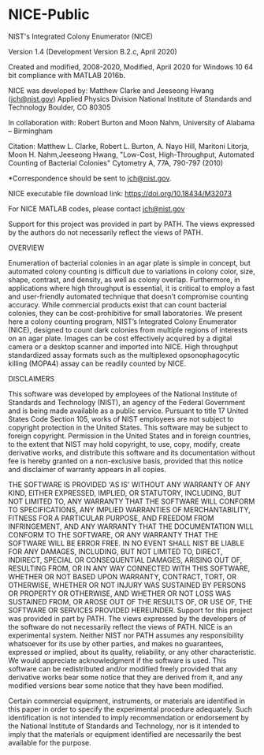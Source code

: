 # NICE-Public
NIST's Integrated Colony Enumerator (NICE)

Version 1.4 (Development Version B.2.c, April 2020)

Created and modified, 2008-2020,
Modified, April 2020 for Windows 10 64 bit compliance with MATLAB 2016b.

NICE was developed by:
Matthew Clarke and Jeeseong Hwang (jch@nist.gov)
Applied Physics Division
National Institute of Standards and Technology
Boulder, CO 80305

In collaboration with:
Robert Burton and Moon Nahm, University of Alabama – Birmingham

Citation:
Matthew L. Clarke, Robert L. Burton, A. Nayo Hill, Maritoni Litorja, Moon H. Nahm,Jeeseong Hwang, "Low-Cost, High-Throughput, Automated Counting of Bacterial Colonies" Cytometry A, 77A, 790-797 (2010)

*Correspondence should be sent to jch@nist.gov.

NICE executable file download link:
https://doi.org/10.18434/M32073

For NICE MATLAB codes, please contact jch@nist.gov
 
Support for this project was provided in part by PATH.  The views expressed by the authors do not necessarily reflect the views of PATH.

OVERVIEW

Enumeration of bacterial colonies in an agar plate is simple in concept, but automated colony counting is difficult due to variations in colony color, size, shape, contrast, and density, as well as colony overlap.  Furthermore, in applications where high throughput is essential, it is critical to employ a fast and user-friendly automated technique that doesn’t compromise counting accuracy.  While commercial products exist that can count bacterial colonies, they can be cost-prohibitive for small laboratories.  We present here a colony counting program, NIST’s Integrated Colony Enumerator (NICE), designed to count dark colonies from multiple regions of interests on an agar plate.  Images can be cost effectively acquired by a digital camera or a desktop scanner and imported into NICE.  High throughput standardized assay formats such as the multiplexed opsonophagocytic killing (MOPA4) assay can be readily counted by NICE.

DISCLAIMERS

This software was developed by employees of the National Institute of Standards and Technology (NIST), an agency of the Federal Government and is being made available as a public service. Pursuant to title 17 United States Code Section 105, works of NIST employees are not subject to copyright protection in the United States.  This software may be subject to foreign copyright.  Permission in the United States and in foreign countries, to the extent that NIST may hold copyright, to use, copy, modify, create derivative works, and distribute this software and its documentation without fee is hereby granted on a non-exclusive basis, provided that this notice and disclaimer of warranty appears in all copies. 

THE SOFTWARE IS PROVIDED 'AS IS' WITHOUT ANY WARRANTY OF ANY KIND, EITHER EXPRESSED, IMPLIED, OR STATUTORY, INCLUDING, BUT NOT LIMITED TO, ANY WARRANTY THAT THE SOFTWARE WILL CONFORM TO SPECIFICATIONS, ANY IMPLIED WARRANTIES OF MERCHANTABILITY, FITNESS FOR A PARTICULAR PURPOSE, AND FREEDOM FROM INFRINGEMENT, AND ANY WARRANTY THAT THE DOCUMENTATION WILL CONFORM TO THE SOFTWARE, OR ANY WARRANTY THAT THE SOFTWARE WILL BE ERROR FREE.  IN NO EVENT SHALL NIST BE LIABLE FOR ANY DAMAGES, INCLUDING, BUT NOT LIMITED TO, DIRECT, INDIRECT, SPECIAL OR CONSEQUENTIAL DAMAGES, ARISING OUT OF, RESULTING FROM, OR IN ANY WAY CONNECTED WITH THIS SOFTWARE, WHETHER OR NOT BASED UPON WARRANTY, CONTRACT, TORT, OR OTHERWISE, WHETHER OR NOT INJURY WAS SUSTAINED BY PERSONS OR PROPERTY OR OTHERWISE, AND WHETHER OR NOT LOSS WAS SUSTAINED FROM, OR AROSE OUT OF THE RESULTS OF, OR USE OF, THE SOFTWARE OR SERVICES PROVIDED HEREUNDER.
Support for this project was provided in part by PATH.  The views expressed by the developers of the software do not necessarily reflect the views of PATH.  NICE is an experimental system. Neither NIST nor PATH assumes any responsibility whatsoever for its use by other parties, and makes no guarantees, expressed or implied, about its quality, reliability, or any other characteristic. We would appreciate acknowledgment if the software is used. This software can be redistributed and/or modified freely provided that any derivative works bear some notice that they are derived from it, and any modified versions bear some notice that they have been modified. 

Certain commercial equipment, instruments, or materials are identified in this paper in order to specify the experimental procedure adequately. Such identification is not intended to imply recommendation or endorsement by the National Institute of Standards and Technology, nor is it intended to imply that the materials or equipment identified are necessarily the best available for the purpose.



